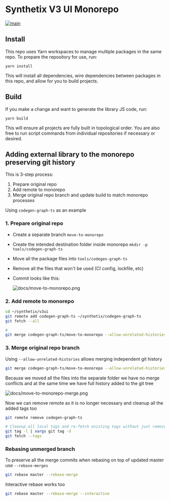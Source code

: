 # Synthetix V3 UI Monorepo

[![main](https://github.com/synthetixio/v3ui/actions/workflows/main.yml/badge.svg)](https://github.com/synthetixio/v3ui/actions/workflows/main.yml)

## Install

This repo uses Yarn workspaces to manage multiple packages in the same repo. To prepare the repository for use, run:

```
yarn install
```

This will install all dependencies, wire dependencies between packages in this repo, and allow for you to build projects.

## Build

If you make a change and want to generate the library JS code, run:

```
yarn build
```

This will ensure all projects are fully built in topological order. You are also free to run script commands from individual repositories if necessary or desired.

## Adding external library to the monorepo preserving git history

This is 3-step process:

1. Prepare original repo
2. Add remote to monorepo
3. Merge original repo branch and update build to match monorepo processes

Using `codegen-graph-ts` as an example

### 1. Prepare original repo

- Create a separate branch `move-to-monorepo`
- Create the intended destination folder inside monorepo `mkdir -p tools/codegen-graph-ts`
- Move all the package files into `tools/codegen-graph-ts`
- Remove all the files that won't be used (CI config, lockfile, etc)
- Commit looks like this:

  ![docs/move-to-monorepo.png](docs/move-to-monorepo.png)

### 2. Add remote to monorepo

```sh
cd ~/synthetix/v3ui
git remote add codegen-graph-ts ~/synthetix/codegen-graph-ts
git fetch --all

#
git merge codegen-graph-ts/move-to-monorepo --allow-unrelated-histories
```

### 3. Merge original repo branch

Using `--allow-unrelated-histories` allows merging independent git history

```sh
git merge codegen-graph-ts/move-to-monorepo --allow-unrelated-histories
```

Because we moved all the files into the separate folder we have no merge conflicts and at the same time we have full history added to the git tree

![docs/move-to-monorepo-merge.png](docs/move-to-monorepo-merge.png)

Now we can remove remote as it is no longer necessary and cleanup all the added tags too

```sh
git remote remove codegen-graph-ts

# Cleanup all local tags and re-fetch existing tags without just removed `codegen-graph-ts` remote
git tag -l | xargs git tag -d
git fetch --tags
```

### Rebasing unmerged branch

To preserve all the merge commits when rebasing on top of updated master use `--rebase-merges`

```sh
git rebase master --rebase-merge
```

Interactive rebase works too

```sh
git rebase master --rebase-merge --interactive
```
